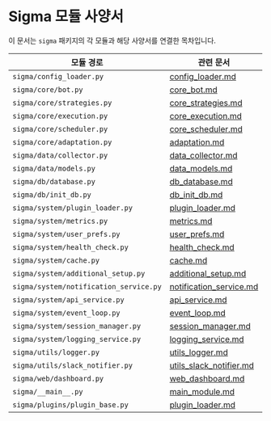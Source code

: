 # Sigma 모듈 사양서

이 문서는 `sigma` 패키지의 각 모듈과 해당 사양서를 연결한 목차입니다.

| 모듈 경로 | 관련 문서 |
|-----------|-----------|
| `sigma/config_loader.py` | [config_loader.md](config_loader.md) |
| `sigma/core/bot.py` | [core_bot.md](core_bot.md) |
| `sigma/core/strategies.py` | [core_strategies.md](core_strategies.md) |
| `sigma/core/execution.py` | [core_execution.md](core_execution.md) |
| `sigma/core/scheduler.py` | [core_scheduler.md](core_scheduler.md) |
| `sigma/core/adaptation.py` | [adaptation.md](adaptation.md) |
| `sigma/data/collector.py` | [data_collector.md](data_collector.md) |
| `sigma/data/models.py` | [data_models.md](data_models.md) |
| `sigma/db/database.py` | [db_database.md](db_database.md) |
| `sigma/db/init_db.py` | [db_init_db.md](db_init_db.md) |
| `sigma/system/plugin_loader.py` | [plugin_loader.md](plugin_loader.md) |
| `sigma/system/metrics.py` | [metrics.md](metrics.md) |
| `sigma/system/user_prefs.py` | [user_prefs.md](user_prefs.md) |
| `sigma/system/health_check.py` | [health_check.md](health_check.md) |
| `sigma/system/cache.py` | [cache.md](cache.md) |
| `sigma/system/additional_setup.py` | [additional_setup.md](additional_setup.md) |
| `sigma/system/notification_service.py` | [notification_service.md](notification_service.md) |
| `sigma/system/api_service.py` | [api_service.md](api_service.md) |
| `sigma/system/event_loop.py` | [event_loop.md](event_loop.md) |
| `sigma/system/session_manager.py` | [session_manager.md](session_manager.md) |
| `sigma/system/logging_service.py` | [logging_service.md](logging_service.md) |
| `sigma/utils/logger.py` | [utils_logger.md](utils_logger.md) |
| `sigma/utils/slack_notifier.py` | [utils_slack_notifier.md](utils_slack_notifier.md) |
| `sigma/web/dashboard.py` | [web_dashboard.md](web_dashboard.md) |
| `sigma/__main__.py` | [main_module.md](main_module.md) |
| `sigma/plugins/plugin_base.py` | [plugin_loader.md](plugin_loader.md) |


